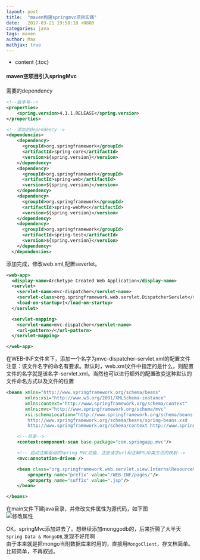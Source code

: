 ```yaml
---
layout: post
title:  "maven构建springmvc项目实践"
date:   2017-03-21 19:58:18 +0800
categories: java
tags: maven
author: Max
mathjax: true
---
```

* content
{:toc}

#### maven空项目引入springMvc
需要的dependency
```xml
<!--版本号-->
<properties>
    <spring.version>4.1.1.RELEASE</spring.version>
</properties>

<!--添加的dependency-->
<dependencies>
    <dependency>
      <groupId>org.springframework</groupId>
      <artifactId>spring-core</artifactId>
      <version>${spring.version}</version>
    </dependency>
    <dependency>
      <groupId>org.springframework</groupId>
      <artifactId>spring-web</artifactId>
      <version>${spring.version}</version>
    </dependency>
    <dependency>
      <groupId>org.springframework</groupId>
      <artifactId>spring-webMvc</artifactId>
      <version>${spring.version}</version>
    </dependency>
    <dependency>
      <groupId>org.springframework</groupId>
      <artifactId>spring-test</artifactId>
      <version>${spring.version}</version>
    </dependency>
  </dependencies>

```
添加完成，修改web.xml,配置severlet。
```xml
<web-app>
  <display-name>Archetype Created Web Application</display-name>
  <servlet>
    <servlet-name>mvc-dispatcher</servlet-name>
    <servlet-class>org.springframework.web.servlet.DispatcherServlet</servlet-class>
    <load-on-startup>1</load-on-startup>
  </servlet>

  <servlet-mapping>
    <servlet-name>mvc-dispatcher</servlet-name>
    <url-pattern>/</url-pattern>
  </servlet-mapping>

</web-app>

```
在WEB-INF文件夹下，添加一个名字为mvc-dispatcher-servlet.xml的配置文件 <br/>
注意：该文件名字的命名有要求。默认时，web.xml文件中指定的是什么，则配置文件的名字就是该名字-servlet.xml。当然也可以进行额外的配置改变这种默认的文件命名方式以及文件的位置
```xml
<beans xmlns="http://www.springframework.org/schema/beans"
       xmlns:xsi="http://www.w3.org/2001/XMLSchema-instance"
       xmlns:context="http://www.springframework.org/schema/context"
       xmlns:mvc="http://www.springframework.org/schema/mvc"
       xsi:schemaLocation="http://www.springframework.org/schema/beans
        http://www.springframework.org/schema/beans/spring-beans.xsd
        http://www.springframework.org/schema/context http://www.springframework.org/schema/context/spring-context.xsd http://www.springframework.org/schema/mvc http://www.springframework.org/schema/mvc/spring-mvc.xsd">

    <!--目录-->
    <context:component-scan base-package="com.springapp.mvc"/>

    <!-- 启动注解驱动的Spring MVC功能，注册请求url和注解POJO类方法的映射-->
    <mvc:annotation-driven />

    <bean class="org.springframework.web.servlet.view.InternalResourceViewResolver">
        <property name="prefix" value="/WEB-INF/pages/"/>
        <property name="suffix" value=".jsp"/>
    </bean>

</beans>
```
在main文件下建java目录，并修改文件属性为源代码，如下图 <br/>
![修改属性](http://gitpages-1251551899.picgz.myqcloud.com/5-12-3.png)

OK，springMvc添加进去了。想继续添加monggodb的，后来折腾了大半天`Spring Data & MongoDB`,发现不好用啊 <br>
由于本来就是把mongo当附数据库来时用的，直接用`MongoClient`，存文档简单。比较简单，不再叙述。
